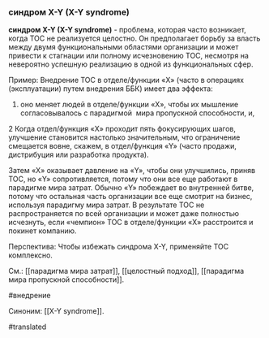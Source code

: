 ### синдром X-Y (X-Y syndrome)

**синдром X-Y (X-Y syndrome)** - проблема, которая часто возникает, когда TOC не реализуется целостно. Он предполагает борьбу за власть между двумя функциональными областями организации и может привести к стагнации или полному исчезновению ТОС, несмотря на невероятно успешную реализацию в одной из функциональных сфер.

Пример: Внедрение TOC в отделе/функции «X» (часто в операциях (эксплуатации) путем внедрения ББК) имеет два эффекта:

1. оно меняет людей в отделе/функции «X», чтобы их мышление согласовывалось с парадигмой  мира пропускной способности, и,

2 Когда отдел/функция «X» проходит пять фокусирующих шагов, улучшение становится настолько значительным, что ограничение смещается вовне, скажем, в отдел/функция «Y» (часто продажи, дистрибуция или разработка продукта).

Затем «X» оказывает давление на «Y», чтобы они улучшились, приняв TOC, но «Y» сопротивляется, потому что они все еще работают в парадигме мира затрат. Обычно «Y» побеждает во внутренней битве, потому что остальная часть организации все еще смотрит на бизнес, используя парадигму мира затрат. В результате TOC не распространяется по всей организации и может даже полностью исчезнуть, если «чемпион» TOC в отделе/функции «X» расстроится и покинет компанию.

Перспектива: Чтобы избежать синдрома X-Y, применяйте ТОС комплексно.

См.: [[парадигма мира затрат]], [[целостный подход]], [[парадигма мира пропускной способности]].

#внедрение

Синоним: [[X-Y syndrome]].

#translated
